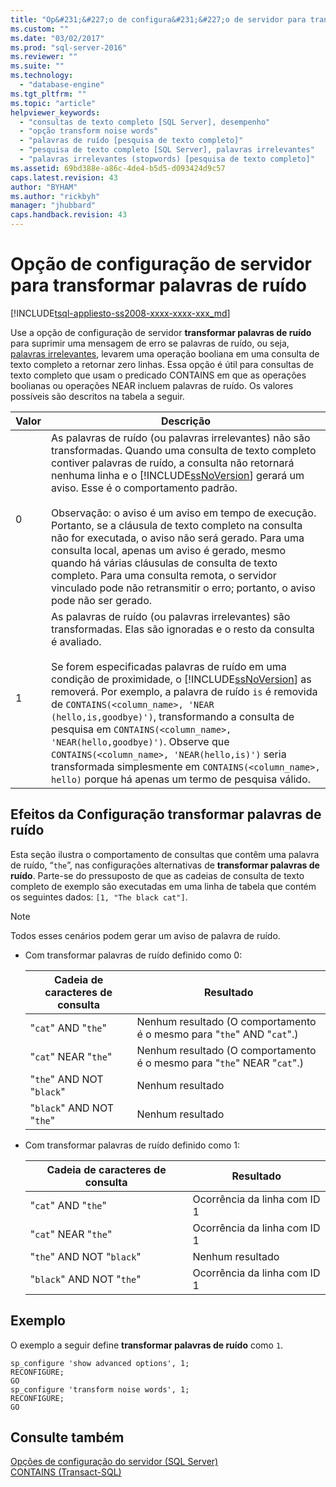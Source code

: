 ```yaml
---
title: "Op&#231;&#227;o de configura&#231;&#227;o de servidor para transformar palavras de ru&#237;do | Microsoft Docs"
ms.custom: ""
ms.date: "03/02/2017"
ms.prod: "sql-server-2016"
ms.reviewer: ""
ms.suite: ""
ms.technology: 
  - "database-engine"
ms.tgt_pltfrm: ""
ms.topic: "article"
helpviewer_keywords: 
  - "consultas de texto completo [SQL Server], desempenho"
  - "opção transform noise words"
  - "palavras de ruído [pesquisa de texto completo]"
  - "pesquisa de texto completo [SQL Server], palavras irrelevantes"
  - "palavras irrelevantes (stopwords) [pesquisa de texto completo]"
ms.assetid: 69bd388e-a86c-4de4-b5d5-d093424d9c57
caps.latest.revision: 43
author: "BYHAM"
ms.author: "rickbyh"
manager: "jhubbard"
caps.handback.revision: 43
---
```

# Op&#231;&#227;o de configura&#231;&#227;o de servidor para transformar palavras de ru&#237;do
[!INCLUDE[tsql-appliesto-ss2008-xxxx-xxxx-xxx_md](../../includes/tsql-appliesto-ss2008-xxxx-xxxx-xxx-md.md)]

  Use a opção de configuração de servidor **transformar palavras de ruído** para suprimir uma mensagem de erro se palavras de ruído, ou seja, [palavras irrelevantes](../../relational-databases/search/configure-and-manage-stopwords-and-stoplists-for-full-text-search.md), levarem uma operação booliana em uma consulta de texto completo a retornar zero linhas. Essa opção é útil para consultas de texto completo que usam o predicado CONTAINS em que as operações boolianas ou operações NEAR incluem palavras de ruído. Os valores possíveis são descritos na tabela a seguir.  
  
|Valor|Descrição|  
|-----------|-----------------|  
|0|As palavras de ruído (ou palavras irrelevantes) não são transformadas. Quando uma consulta de texto completo contiver palavras de ruído, a consulta não retornará nenhuma linha e o [!INCLUDE[ssNoVersion](../../includes/ssnoversion-md.md)] gerará um aviso. Esse é o comportamento padrão.<br /><br /> Observação: o aviso é um aviso em tempo de execução. Portanto, se a cláusula de texto completo na consulta não for executada, o aviso não será gerado. Para uma consulta local, apenas um aviso é gerado, mesmo quando há várias cláusulas de consulta de texto completo. Para uma consulta remota, o servidor vinculado pode não retransmitir o erro; portanto, o aviso pode não ser gerado.|  
|1|As palavras de ruído (ou palavras irrelevantes) são transformadas. Elas são ignoradas e o resto da consulta é avaliado.<br /><br /> Se forem especificadas palavras de ruído em uma condição de proximidade, o [!INCLUDE[ssNoVersion](../../includes/ssnoversion-md.md)] as removerá. Por exemplo, a palavra de ruído `is` é removida de `CONTAINS(<column_name>, 'NEAR (hello,is,goodbye)')`, transformando a consulta de pesquisa em `CONTAINS(<column_name>, 'NEAR(hello,goodbye)')`. Observe que `CONTAINS(<column_name>, 'NEAR(hello,is)')` seria transformada simplesmente em `CONTAINS(<column_name>, hello)` porque há apenas um termo de pesquisa válido.|  
  
## Efeitos da Configuração transformar palavras de ruído  
 Esta seção ilustra o comportamento de consultas que contêm uma palavra de ruído, “`the`”, nas configurações alternativas de **transformar palavras de ruído**.  Parte-se do pressuposto de que as cadeias de consulta de texto completo de exemplo são executadas em uma linha de tabela que contém os seguintes dados: `[1, "The black cat"]`.  
  
> [!NOTE]  
>  Todos esses cenários podem gerar um aviso de palavra de ruído.  
  
-   Com transformar palavras de ruído definido como 0:  
  
    |Cadeia de caracteres de consulta|Resultado|  
    |------------------|------------|  
    |"`cat`" AND "`the`"|Nenhum resultado (O comportamento é o mesmo para "`the`" AND "`cat`".)|  
    |"`cat`" NEAR "`the`"|Nenhum resultado (O comportamento é o mesmo para "`the`" NEAR "`cat`".)|  
    |"`the`" AND NOT "`black`"|Nenhum resultado|  
    |"`black`" AND NOT "`the`"|Nenhum resultado|  
  
-   Com transformar palavras de ruído definido como 1:  
  
    |Cadeia de caracteres de consulta|Resultado|  
    |------------------|------------|  
    |"`cat`" AND "`the`"|Ocorrência da linha com ID 1|  
    |"`cat`" NEAR "`the`"|Ocorrência da linha com ID 1|  
    |"`the`" AND NOT "`black`"|Nenhum resultado|  
    |"`black`" AND NOT "`the`"|Ocorrência da linha com ID 1|  
  
## Exemplo  
 O exemplo a seguir define **transformar palavras de ruído** como `1`.  
  
```  
sp_configure 'show advanced options', 1;  
RECONFIGURE;  
GO  
sp_configure 'transform noise words', 1;  
RECONFIGURE;  
GO  
```  
  
## Consulte também  
 [Opções de configuração do servidor &#40;SQL Server&#41;](../../database-engine/configure-windows/server-configuration-options-sql-server.md)   
 [CONTAINS &#40;Transact-SQL&#41;](../../t-sql/queries/contains-transact-sql.md)  
  
  